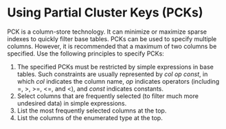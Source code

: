 # Using Partial Cluster Keys \(PCKs\)<a name="EN-US_TOPIC_0000001119812466"></a>

PCK is a column-store technology. It can minimize or maximize sparse indexes to quickly filter base tables. PCKs can be used to specify multiple columns. However, it is recommended that a maximum of two columns be specified. Use the following principles to specify PCKs:

1.  The specified PCKs must be restricted by simple expressions in base tables. Such constraints are usually represented by  _col op const_, in which  _col_  indicates the column name,  _op_  indicates operators \(including =, \>, \>=, <=, and <\), and  _const_  indicates constants.
2.  Select columns that are frequently selected \(to filter much more undesired data\) in simple expressions.
3.  List the most frequently selected columns at the top.
4.  List the columns of the enumerated type at the top.

